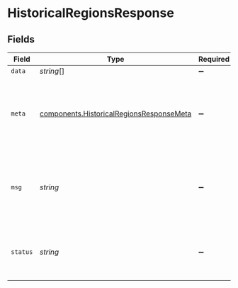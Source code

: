 # HistoricalRegionsResponse


## Fields

| Field                                                                                                       | Type                                                                                                        | Required                                                                                                    | Description                                                                                                 |
| ----------------------------------------------------------------------------------------------------------- | ----------------------------------------------------------------------------------------------------------- | ----------------------------------------------------------------------------------------------------------- | ----------------------------------------------------------------------------------------------------------- |
| `data`                                                                                                      | *string*[]                                                                                                  | :heavy_minus_sign:                                                                                          | N/A                                                                                                         |
| `meta`                                                                                                      | [components.HistoricalRegionsResponseMeta](../../../sdk/models/components/historicalregionsresponsemeta.md) | :heavy_minus_sign:                                                                                          | Meta information about the scope of the query in a human readable format.                                   |
| `msg`                                                                                                       | *string*                                                                                                    | :heavy_minus_sign:                                                                                          | If the query was not successful, this will provide a string that explains why.                              |
| `status`                                                                                                    | *string*                                                                                                    | :heavy_minus_sign:                                                                                          | Whether or not we were able to successfully execute the query.                                              |